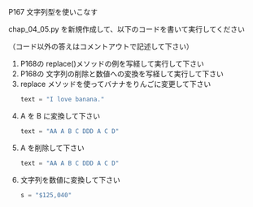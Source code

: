 P167 文字列型を使いこなす 

chap_04_05.py を新規作成して、以下のコードを書いて実行してください

（コード以外の答えはコメントアウトで記述して下さい）

1. P168の replace()メソッドの例を写経して実行して下さい
1. P168の 文字列の削除と数値への変換を写経して実行して下さい
1. replace メソッドを使ってバナナをりんごに変更して下さい
    ```python
    text = "I love banana."
    ```
1. A を B に変換して下さい
    ```python
    text = "AA A B C DDD A C D"
    ```
1. A を削除して下さい
    ```python
    text = "AA A B C DDD A C D"
    ```
1. 文字列を数値に変換して下さい
    ```python 
    s = "$125,040"
    ```        



